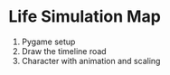 # Life Simulation Map

1. Pygame setup
2. Draw the timeline road
3. Character with animation and scaling

